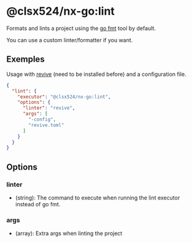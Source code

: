 # @clsx524/nx-go:lint

Formats and lints a project using the [go fmt](https://go.dev/blog/gofmt) tool by default.

You can use a custom linter/formatter if you want.

## Exemples

Usage with [revive](https://github.com/mgechev/revive) (need to be installed before) and a configuration file.

```json
{
  "lint": {
    "executor": "@clsx524/nx-go:lint",
    "options": {
      "linter": "revive",
      "args": [
        "-config",
        "revive.toml"
      ]
    }
  }
}
```

## Options

### linter

- (string): The command to execute when running the lint executor instead of go fmt.

### args

- (array): Extra args when linting the project

